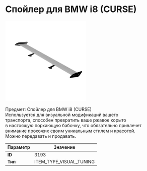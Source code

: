 # Спойлер для BMW i8 (CURSE)

![Item Image](../img/3193.webp?raw=true)

Предмет: Спойлер для BMW i8 (CURSE)<br>Используется для визуальной модификаций вашего<br>транспорта, способен превратить ваше ржавое корыто<br>в настоящую порхающую бабочку, что обязательно привлечет<br>внимание прохожих своим уникальным стилем и красотой.<br>Можно передавать и продавать.


| Параметр | Значение |
|----------|----------|
| **ID** | 3193 |
| **Тип** | ITEM_TYPE_VISUAL_TUNING |


